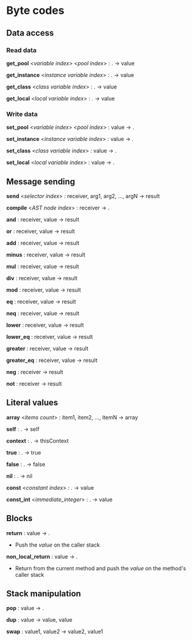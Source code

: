 # Byte codes

## Data access

### Read data
**get_pool** <*variable index*> <*pool index*> : . -> value

**get_instance** <*instance variable index*> : . -> value

**get_class** <*class variable index*> : . -> value

**get_local** <*local variable index*> : . -> value

### Write data
**set_pool** <*variable index*> <*pool index*> : value -> .

**set_instance** <*instance variable index*> : value -> . 

**set_class** <*class variable index*> : value -> . 

**set_local** <*local variable index*> : value -> . 

## Message sending
**send** <*selector index*> : receiver, arg1, arg2, ..., argN -> result

**compile** <*AST node index*> : receiver -> .

**and** : receiver, value -> result

**or** : receiver, value -> result

**add** : receiver, value -> result

**minus** : receiver, value -> result

**mul** : receiver, value -> result

**div** : receiver, value -> result

**mod** : receiver, value -> result

**eq** : receiver, value -> result

**neq** : receiver, value -> result

**lower** : receiver, value -> result

**lower_eq** : receiver, value -> result

**greater** : receiver, value -> result

**greater_eq** : receiver, value -> result

**neg** : receiver -> result

**not** : receiver -> result

## Literal values
**array** <*items count*> : item1, item2, ..., itemN -> array

**self** : . -> self

**context** : . -> thisContext

**true** : . -> true

**false** : . -> false

**nil** : . -> nil

**const** <*constant index*> : . -> value

**const_int** <*immediate_integer*> : . -> value

## Blocks
**return** : value -> .
- Push the *value* on the caller stack

**non_local_return** : value -> .
- Return from the current method and push the *value* on the 
  method's caller stack

## Stack manipulation
**pop** : value -> .

**dup** : value -> value, value

**swap** : value1, value2 -> value2, value1
